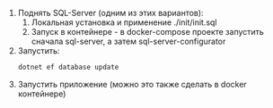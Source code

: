 1. Поднять SQL-Server (одним из этих вариантов):
   1. Локальная установка и применение ./init/init.sql
   2. Запуск в контейнере - в docker-compose проекте запустить сначала sql-server, а затем sql-server-configurator
2. Запустить:
   ```bash
   dotnet ef database update 
   ```
3. Запустить приложение (можно это также сделать в docker контейнере)